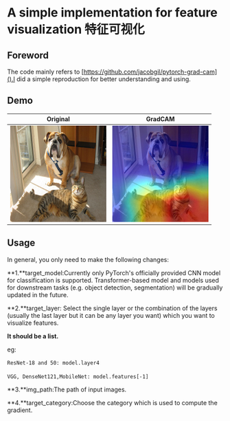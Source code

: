 # A simple implementation for feature visualization 特征可视化

## Foreword

The code mainly refers to [https://github.com/jacobgil/pytorch-grad-cam]().I did a simple reproduction  for better understanding and using.

## Demo

| Original            | GradCAM                                   |
| ------------------- | ----------------------------------------- |
| ![ori](demo/demo.png) | ![gradcam](result/demo_grad_281_result.jpg) |

## Usage

In general, you only need to make the following changes:

**1.**target_model:Currently only PyTorch's officially provided CNN model for classification is supported. Transformer-based model and models used for downstream tasks (e.g. object detection, segmentation) will be gradually updated in the future.

**2.**target_layer: Select the single layer or the combination of the layers (usually the last layer but it can be any layer you want) which you want to visualize features.

**It should be a list.**

eg:

    ResNet-18 and 50: model.layer4

    VGG, DenseNet121,MobileNet: model.features[-1]

**3.**img_path:The path of input images.

**4.**target_category:Choose the category which is used to compute the gradient.
